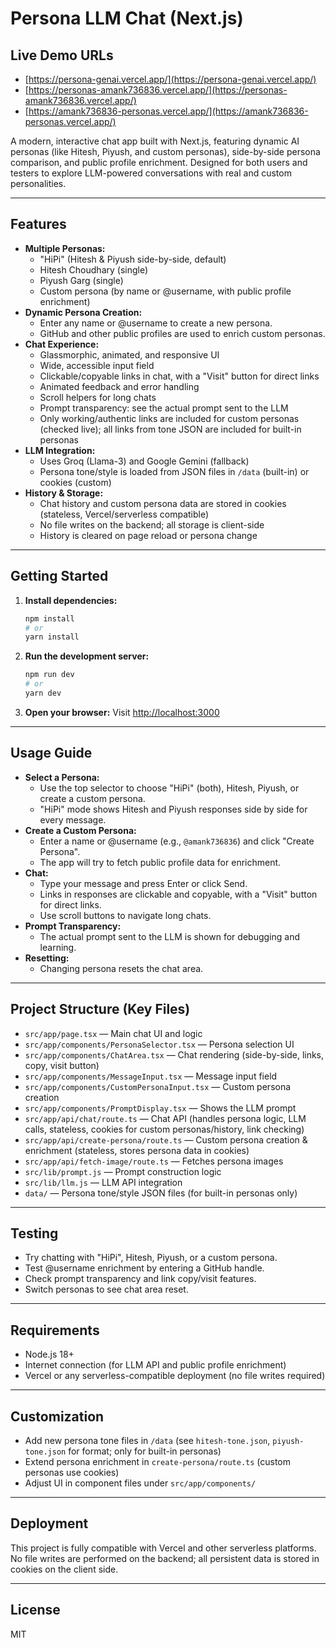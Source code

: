 # Persona LLM Chat (Next.js)

## Live Demo URLs

- [https://persona-genai.vercel.app/](https://persona-genai.vercel.app/)
- [https://personas-amank736836.vercel.app/](https://personas-amank736836.vercel.app/)
- [https://amank736836-personas.vercel.app/](https://amank736836-personas.vercel.app/)

A modern, interactive chat app built with Next.js, featuring dynamic AI personas (like Hitesh, Piyush, and custom personas), side-by-side persona comparison, and public profile enrichment. Designed for both users and testers to explore LLM-powered conversations with real and custom personalities.

---

## Features

- **Multiple Personas:**
  - "HiPi" (Hitesh & Piyush side-by-side, default)
  - Hitesh Choudhary (single)
  - Piyush Garg (single)
  - Custom persona (by name or @username, with public profile enrichment)
- **Dynamic Persona Creation:**
  - Enter any name or @username to create a new persona.
  - GitHub and other public profiles are used to enrich custom personas.
- **Chat Experience:**
  - Glassmorphic, animated, and responsive UI
  - Wide, accessible input field
  - Clickable/copyable links in chat, with a "Visit" button for direct links
  - Animated feedback and error handling
  - Scroll helpers for long chats
  - Prompt transparency: see the actual prompt sent to the LLM
  - Only working/authentic links are included for custom personas (checked live); all links from tone JSON are included for built-in personas
- **LLM Integration:**
  - Uses Groq (Llama-3) and Google Gemini (fallback)
  - Persona tone/style is loaded from JSON files in `/data` (built-in) or cookies (custom)
- **History & Storage:**
  - Chat history and custom persona data are stored in cookies (stateless, Vercel/serverless compatible)
  - No file writes on the backend; all storage is client-side
  - History is cleared on page reload or persona change

---

## Getting Started

1. **Install dependencies:**

   ```bash
   npm install
   # or
   yarn install
   ```

2. **Run the development server:**

   ```bash
   npm run dev
   # or
   yarn dev
   ```

3. **Open your browser:**
   Visit [http://localhost:3000](http://localhost:3000)

---

## Usage Guide

- **Select a Persona:**
  - Use the top selector to choose "HiPi" (both), Hitesh, Piyush, or create a custom persona.
  - "HiPi" mode shows Hitesh and Piyush responses side by side for every message.
- **Create a Custom Persona:**
  - Enter a name or @username (e.g., `@amank736836`) and click "Create Persona".
  - The app will try to fetch public profile data for enrichment.
- **Chat:**
  - Type your message and press Enter or click Send.
  - Links in responses are clickable and copyable, with a "Visit" button for direct links.
  - Use scroll buttons to navigate long chats.
- **Prompt Transparency:**
  - The actual prompt sent to the LLM is shown for debugging and learning.
- **Resetting:**
  - Changing persona resets the chat area.

---

## Project Structure (Key Files)

- `src/app/page.tsx` — Main chat UI and logic
- `src/app/components/PersonaSelector.tsx` — Persona selection UI
- `src/app/components/ChatArea.tsx` — Chat rendering (side-by-side, links, copy, visit button)
- `src/app/components/MessageInput.tsx` — Message input field
- `src/app/components/CustomPersonaInput.tsx` — Custom persona creation
- `src/app/components/PromptDisplay.tsx` — Shows the LLM prompt
- `src/app/api/chat/route.ts` — Chat API (handles persona logic, LLM calls, stateless, cookies for custom personas/history, link checking)
- `src/app/api/create-persona/route.ts` — Custom persona creation & enrichment (stateless, stores persona data in cookies)
- `src/app/api/fetch-image/route.ts` — Fetches persona images
- `src/lib/prompt.js` — Prompt construction logic
- `src/lib/llm.js` — LLM API integration
- `data/` — Persona tone/style JSON files (for built-in personas only)

---

## Testing

- Try chatting with "HiPi", Hitesh, Piyush, or a custom persona.
- Test @username enrichment by entering a GitHub handle.
- Check prompt transparency and link copy/visit features.
- Switch personas to see chat area reset.

---

## Requirements

- Node.js 18+
- Internet connection (for LLM API and public profile enrichment)
- Vercel or any serverless-compatible deployment (no file writes required)

---

## Customization

- Add new persona tone files in `/data` (see `hitesh-tone.json`, `piyush-tone.json` for format; only for built-in personas)
- Extend persona enrichment in `create-persona/route.ts` (custom personas use cookies)
- Adjust UI in component files under `src/app/components/`

---

## Deployment

This project is fully compatible with Vercel and other serverless platforms. No file writes are performed on the backend; all persistent data is stored in cookies on the client side.

---

## License

MIT
